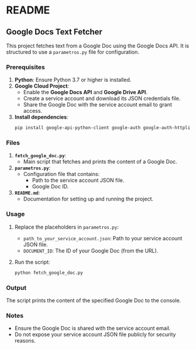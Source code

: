 # README

## Google Docs Text Fetcher

This project fetches text from a Google Doc using the Google Docs API. It is structured to use a `parametros.py` file for configuration.

### Prerequisites

1. **Python**: Ensure Python 3.7 or higher is installed.
2. **Google Cloud Project**:
   - Enable the **Google Docs API** and **Google Drive API**.
   - Create a service account and download its JSON credentials file.
   - Share the Google Doc with the service account email to grant access.
3. **Install dependencies**:
   ```bash
   pip install google-api-python-client google-auth google-auth-httplib2 google-auth-oauthlib
   ```

### Files

1. **`fetch_google_doc.py`**:
   - Main script that fetches and prints the content of a Google Doc.
2. **`parametros.py`**:
   - Configuration file that contains:
     - Path to the service account JSON file.
     - Google Doc ID.
3. **`README.md`**:
   - Documentation for setting up and running the project.

### Usage

1. Replace the placeholders in `parametros.py`:
   - `path_to_your_service_account.json`: Path to your service account JSON file.
   - `DOCUMENT_ID`: The ID of your Google Doc (from the URL).

2. Run the script:
   ```bash
   python fetch_google_doc.py
   ```

### Output

The script prints the content of the specified Google Doc to the console.

### Notes

- Ensure the Google Doc is shared with the service account email.
- Do not expose your service account JSON file publicly for security reasons.

